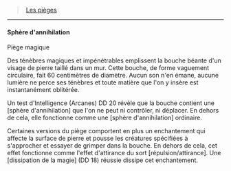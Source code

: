 ﻿---
!GenericItem
Id: traps_hd.md#sphère-dannihilation
ParentLink: traps_hd.md#les-pièges
Name: Sphère d'annihilation
ParentName: Les pièges
NameLevel: 4
Attributes:
  Name: Sphère d'annihilation
  Markdown: >+
    #### <!--Name-->Sphère d'annihilation<!--/Name-->


    Piège magique


    Des ténèbres magiques et impénétrables emplissent la bouche béante d'un visage de pierre taillé dans un mur. Cette bouche, de forme vaguement circulaire, fait 60 centimètres de diamètre. Aucun son n'en émane, aucune lumière ne perce ses ténèbres et toute matière que l'on y insère est instantanément oblitérée.


    Un test d'Intelligence (Arcanes) DD 20 révèle que la bouche contient une [sphère d'annihilation] que l'on ne peut ni contrôler, ni déplacer. En dehors de cela, elle fonctionne comme une [sphère d'annihilation] ordinaire.


    Certaines versions du piège comportent en plus un enchantement qui affecte la surface de pierre et pousse les créatures spécifiées à s'approcher et essayer de grimper dans la bouche. En dehors de cela, cet effet fonctionne comme l'effet d'attirance du sort [répulsion/attirance]. Une [dissipation de la magie] (DD 18) réussie dissipe cet enchantement.

AttributesDictionary: >+
  Name: Sphère d'annihilation

  Markdown: >+

    #### <!--Name-->Sphère d'annihilation<!--/Name-->





    Piège magique





    Des ténèbres magiques et impénétrables emplissent la bouche béante d'un visage de pierre taillé dans un mur. Cette bouche, de forme vaguement circulaire, fait 60 centimètres de diamètre. Aucun son n'en émane, aucune lumière ne perce ses ténèbres et toute matière que l'on y insère est instantanément oblitérée.





    Un test d'Intelligence (Arcanes) DD 20 révèle que la bouche contient une [sphère d'annihilation] que l'on ne peut ni contrôler, ni déplacer. En dehors de cela, elle fonctionne comme une [sphère d'annihilation] ordinaire.





    Certaines versions du piège comportent en plus un enchantement qui affecte la surface de pierre et pousse les créatures spécifiées à s'approcher et essayer de grimper dans la bouche. En dehors de cela, cet effet fonctionne comme l'effet d'attirance du sort [répulsion/attirance]. Une [dissipation de la magie] (DD 18) réussie dissipe cet enchantement.



---
> [Les pièges](hd_traps.md)

---

#### Sphère d'annihilation

Piège magique

Des ténèbres magiques et impénétrables emplissent la bouche béante d'un visage de pierre taillé dans un mur. Cette bouche, de forme vaguement circulaire, fait 60 centimètres de diamètre. Aucun son n'en émane, aucune lumière ne perce ses ténèbres et toute matière que l'on y insère est instantanément oblitérée.

Un test d'Intelligence (Arcanes) DD 20 révèle que la bouche contient une [sphère d'annihilation] que l'on ne peut ni contrôler, ni déplacer. En dehors de cela, elle fonctionne comme une [sphère d'annihilation] ordinaire.

Certaines versions du piège comportent en plus un enchantement qui affecte la surface de pierre et pousse les créatures spécifiées à s'approcher et essayer de grimper dans la bouche. En dehors de cela, cet effet fonctionne comme l'effet d'attirance du sort [répulsion/attirance]. Une [dissipation de la magie] (DD 18) réussie dissipe cet enchantement.

